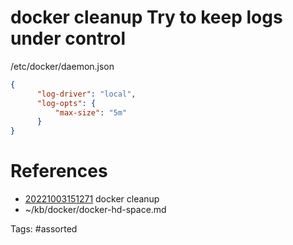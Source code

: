 # docker cleanup Try to keep logs under control
/etc/docker/daemon.json
```json
{
	  "log-driver": "local",
	  "log-opts": {
		  "max-size": "5m"
	  }
}
```

# References
- [20221003151271](/zet/20221003151271/README.md) docker cleanup
- ~/kb/docker/docker-hd-space.md

Tags:
    #assorted
